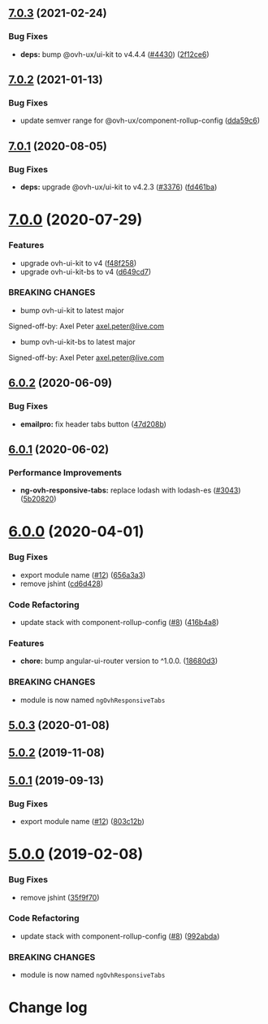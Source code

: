 ## [7.0.3](https://github.com/ovh/manager/compare/@ovh-ux/ng-ovh-responsive-tabs@7.0.2...@ovh-ux/ng-ovh-responsive-tabs@7.0.3) (2021-02-24)


### Bug Fixes

* **deps:** bump @ovh-ux/ui-kit to v4.4.4 ([#4430](https://github.com/ovh/manager/issues/4430)) ([2f12ce6](https://github.com/ovh/manager/commit/2f12ce6b724fe90a98ce8b7cd02ace6803527306))



## [7.0.2](https://github.com/ovh/manager/compare/@ovh-ux/ng-ovh-responsive-tabs@7.0.1...@ovh-ux/ng-ovh-responsive-tabs@7.0.2) (2021-01-13)


### Bug Fixes

* update semver range for @ovh-ux/component-rollup-config ([dda59c6](https://github.com/ovh/manager/commit/dda59c6b71cb4ad9ab98f06a0bf995a7eb45a1d9))



## [7.0.1](https://github.com/ovh/manager/compare/@ovh-ux/ng-ovh-responsive-tabs@7.0.0...@ovh-ux/ng-ovh-responsive-tabs@7.0.1) (2020-08-05)


### Bug Fixes

* **deps:** upgrade @ovh-ux/ui-kit to v4.2.3 ([#3376](https://github.com/ovh/manager/issues/3376)) ([fd461ba](https://github.com/ovh/manager/commit/fd461ba26ce7d77328c6951594e3c49ffee51b19))



# [7.0.0](https://github.com/ovh/manager/compare/@ovh-ux/ng-ovh-responsive-tabs@6.0.2...@ovh-ux/ng-ovh-responsive-tabs@7.0.0) (2020-07-29)


### Features

* upgrade ovh-ui-kit to v4 ([f48f258](https://github.com/ovh/manager/commit/f48f2587c367b06939c452428c5783c2fb1c1b8d))
* upgrade ovh-ui-kit-bs to v4 ([d649cd7](https://github.com/ovh/manager/commit/d649cd7d566ac39d172b2e36625fde83bd99c9f5))


### BREAKING CHANGES

* bump ovh-ui-kit to latest major

Signed-off-by: Axel Peter <axel.peter@live.com>
* bump ovh-ui-kit-bs to latest major

Signed-off-by: Axel Peter <axel.peter@live.com>



## [6.0.2](https://github.com/ovh/manager/compare/@ovh-ux/ng-ovh-responsive-tabs@6.0.1...@ovh-ux/ng-ovh-responsive-tabs@6.0.2) (2020-06-09)


### Bug Fixes

* **emailpro:** fix header tabs button ([47d208b](https://github.com/ovh/manager/commit/47d208b44dcad2fedab44b6771d4da79a80dbfc9))



## [6.0.1](https://github.com/ovh/manager/compare/@ovh-ux/ng-ovh-responsive-tabs@6.0.0...@ovh-ux/ng-ovh-responsive-tabs@6.0.1) (2020-06-02)


### Performance Improvements

* **ng-ovh-responsive-tabs:** replace lodash with lodash-es ([#3043](https://github.com/ovh/manager/issues/3043)) ([5b20820](https://github.com/ovh/manager/commit/5b208201a9bf0628187e3df5e8c3c3376d4b2e87))



# [6.0.0](https://github.com/ovh/manager/compare/@ovh-ux/ng-ovh-responsive-tabs@5.0.3...@ovh-ux/ng-ovh-responsive-tabs@6.0.0) (2020-04-01)


### Bug Fixes

* export module name ([#12](https://github.com/ovh/manager/issues/12)) ([656a3a3](https://github.com/ovh/manager/commit/656a3a3879cdee09315960f3e8a60250d0228ab1))
* remove jshint ([cd6d428](https://github.com/ovh/manager/commit/cd6d4281ce540cd30a8f55125e06d55499ec57d0))


### Code Refactoring

* update stack with component-rollup-config ([#8](https://github.com/ovh/manager/issues/8)) ([416b4a8](https://github.com/ovh/manager/commit/416b4a80ffc667ba522c9e2a1fd104fe39ce2a0c))


### Features

* **chore:** bump angular-ui-router version to ^1.0.0. ([18680d3](https://github.com/ovh/manager/commit/18680d37da9591a6e720672d1533e58acf3fb80a))


### BREAKING CHANGES

* module is now named `ngOvhResponsiveTabs`



## [5.0.3](https://github.com/ovh-ux/ng-ovh-responsive-tabs/compare/v5.0.2...v5.0.3) (2020-01-08)



## [5.0.2](https://github.com/ovh-ux/ng-ovh-responsive-tabs/compare/v5.0.1...v5.0.2) (2019-11-08)



## [5.0.1](https://github.com/ovh-ux/ng-ovh-responsive-tabs/compare/v5.0.0...v5.0.1) (2019-09-13)


### Bug Fixes

* export module name ([#12](https://github.com/ovh-ux/ng-ovh-responsive-tabs/issues/12)) ([803c12b](https://github.com/ovh-ux/ng-ovh-responsive-tabs/commit/803c12b))



# [5.0.0](https://github.com/ovh-ux/ng-ovh-responsive-tabs/compare/v4.0.0...v5.0.0) (2019-02-08)


### Bug Fixes

* remove jshint ([35f9f70](https://github.com/ovh-ux/ng-ovh-responsive-tabs/commit/35f9f70))


### Code Refactoring

* update stack with component-rollup-config ([#8](https://github.com/ovh-ux/ng-ovh-responsive-tabs/issues/8)) ([992abda](https://github.com/ovh-ux/ng-ovh-responsive-tabs/commit/992abda))


### BREAKING CHANGES

* module is now named `ngOvhResponsiveTabs`



# Change log
